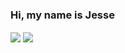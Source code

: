 ### Hi, my name is Jesse
<img align="center" src="https://github-readme-stats-one-bice.vercel.app/api?username=Mr-Bossman&show_icons=true&include_all_commits=true&icon_color=FB7299&title_color=FB7299&hide_border=true"/>
<img align="center" src="https://github-readme-stats.vercel.app/api/top-langs/?username=Mr-Bossman&size_weight=0.5&count_weight=0.5&layout=compact&langs_count=6&include_all_commits=true&icon_color=FB7299&hide_border=true&title_color=FB7299&hide=Processing,Dockerfile,Tcl,Assembly,HTML,CSS,Makefile,cmake&exclude_repo=binutils,imxrt-linux-buildroot,F1C100S-linux,wallet,rk3368-linux" />
